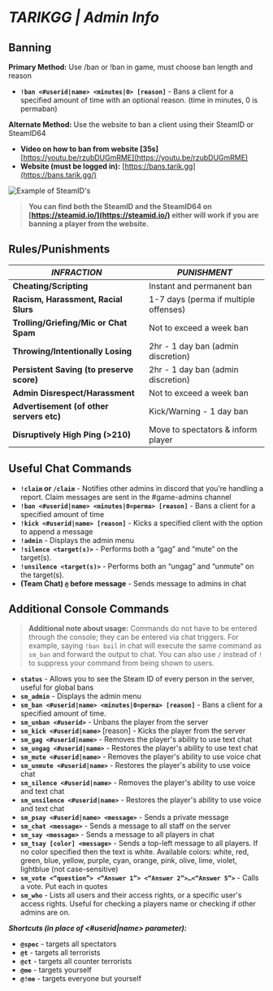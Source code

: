 # ***TARIKGG | Admin Info***

## **Banning**

**Primary Method:** Use /ban or !ban in game, must choose ban length and reason
 - **`!ban <#userid|name> <minutes|0> [reason]`** - Bans a client for a specified amount of time with an optional reason. (time in minutes, 0 is permaban)

**Alternate Method:** Use the website to ban a client using their SteamID or SteamID64
 - **Video on how to ban from website [35s]** [https://youtu.be/rzubDUGmRME](https://youtu.be/rzubDUGmRME)
 - **Website (must be logged in):** [https://bans.tarik.gg](https://bans.tarik.gg/)

![Example of SteamID's](https://getrekt.cc/i/QpIx5.png)
>**You can find both the SteamID and the SteamID64 on [https://steamid.io/](https://steamid.io/) either will work if you are banning a player from the website.**
## **Rules/Punishments**
| *INFRACTION* | *PUNISHMENT* |
|--|--|
| **Cheating/Scripting** 					| Instant and permanent ban 			|
| **Racism, Harassment, Racial Slurs** 		| 1-7 days (perma if multiple offenses) |
| **Trolling/Griefing/Mic or Chat Spam** 	| Not to exceed a week ban 				|
| **Throwing/Intentionally Losing** 		| 2hr - 1 day ban (admin discretion) 	|
| **Persistent Saving (to preserve score)** | 2hr - 1 day ban (admin discretion) 	|
| **Admin Disrespect/Harassment** 			| Not to exceed a week ban 				|
| **Advertisement (of other servers etc)**  | Kick/Warning - 1 day ban 				|
| **Disruptively High Ping (>210)** 		| Move to spectators & inform player 	|

## **Useful Chat Commands**

-   **`!claim` or `/claim`** - Notifies other admins in discord that you’re handling a report. Claim messages are sent in the #game-admins channel
-   **`!ban <#userid|name> <minutes|0=perma> [reason]`** - Bans a client for a specified amount of time
-   **`!kick <#userid|name> [reason]`** - Kicks a specified client with the option to append a message
-   **`!admin`** - Displays the admin menu
-   **`!silence <target(s)>`** - Performs both a “gag” and “mute” on the target(s).
-   **`!unsilence <target(s)>`** - Performs both an “ungag” and “unmute” on the target(s).
- **(Team Chat) `@` before message** - Sends message to admins in chat

## **Additional Console Commands**
>**Additional note about usage:** Commands do not have to be entered through the console; they can be entered via chat triggers. For example, saying `!ban bail` in chat will execute the same command as `sm_ban` and forward the output to chat. You can also use `/` instead of `!` to suppress your command from being shown to users.
-   **`status`** - Allows you to see the Steam ID of every person in the server, useful for global bans
-   **`sm_admin`** - Displays the admin menu
-   **`sm_ban <#userid|name> <minutes|0=perma> [reason]`** - Bans a client for a specified amount of time.
-   **`sm_unban <#userid>`** - Unbans the player from the server
-   **`sm_kick <#userid|name>`** [reason] - Kicks the player from the server
-   **`sm_gag <#userid|name>`** - Removes the player's ability to use text chat
-   **`sm_ungag <#userid|name>`** - Restores the player's ability to use text chat
-   **`sm_mute <#userid|name>`** - Removes the player's ability to use voice chat
-   **`sm_unmute <#userid|name>`** - Restores the player's ability to use voice chat
-   **`sm_silence <#userid|name>`** - Removes the player's ability to use voice and text chat
-   **`sm_unsilence <#userid|name>`** - Restores the player's ability to use voice and text chat
-   **`sm_psay <#userid|name> <message>`** - Sends a private message
-   **`sm_chat <message>`** - Sends a message to all staff on the server
-   **`sm_say <message>`** - Sends a message to all players in chat
-   **`sm_tsay [color] <message>`** - Sends a top-left message to all players. If no color specified then the text is white. Available colors: white, red, green, blue, yellow, purple, cyan, orange, pink, olive, lime, violet, lightblue (not case-sensitive)
-   **`sm_vote <“question”> <“Answer 1”> <“Answer 2”>…<“Answer 5”>`** - Calls a vote. Put each in quotes
-   **`sm_who`** - Lists all users and their access rights, or a specific user's access rights. Useful for checking a players name or checking if other admins are on.
   
***Shortcuts (in place of <#userid|name> parameter):***

-   **`@spec`** - targets all spectators
-   **`@t`** - targets all terrorists
-   **`@ct`** - targets all counter terrorists
-   **`@me`** - targets yourself
-   **`@!me`** - targets everyone but yourself